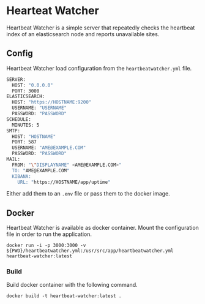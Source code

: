 # Hearteat Watcher

Heartbeat Watcher is a simple server that repeatedly checks the heartbeat index of an elasticsearch node and reports unavailable sites.

## Config

Heartbeat Watcher load configuration from the `heartbeatwatcher.yml` file.

```bash
SERVER:
  HOST: "0.0.0.0"
  PORT: 3000
ELASTICSEARCH:
  HOST: "https://HOSTNAME:9200"
  USERNAME: "USERNAME"
  PASSWORD: "PASSWORD"
SCHEDULE:
  MINUTES: 5
SMTP:
  HOST: "HOSTNAME"
  PORT: 587
  USERNAME: "AME@EXAMPLE.COM"
  PASSWORD: "PASSWORD"
MAIL:
  FROM: "\"DISPLAYNAME" <AME@EXAMPLE.COM>"
  TO: "AME@EXAMPLE.COM"
  KIBANA:
    URL: "https://HOSTNAME/app/uptime"
```

Either add them to an `.env` file or pass them to the docker image.

## Docker

Heartbeat Watcher is available as docker container. Mount the configuration file in order to run the application.

`docker run -i -p 3000:3000 -v ${PWD}/heartbeatwatcher.yml:/usr/src/app/heartbeatwatcher.yml heartbeat-watcher:latest`

### Build

Build docker container with the following command.

`docker build -t heartbeat-watcher:latest .`

